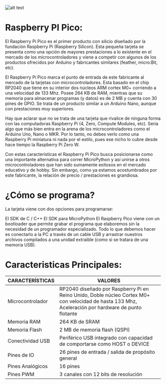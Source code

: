 
![alt text](https://images.cooltext.com/5568073.png)

# Raspberry PI Pico:

El Raspberry Pi Pico es el primer producto con silicio diseñado por la fundación Raspberry Pi (Raspberry Silicon). Esta pequeña tarjeta se presenta como una opción de mayores prestaciones a lo existente en el mercado de los microcontroladores y viene a competir con algunos de los productos ofrecidos por Arduino y fabricantes similares (feather, micro:Bit, etc).

El Raspberry Pi Pico marca el punto de entrada de este fabricante al mercado de la tarjetas con microcontroladores. Esta basado en el chip RP2040 que tiene en su interior dos núcleos ARM cortex M0+ corriendo a una velocidad de 133 Mhz. Posee 264 KB de RAM, mientras que su memoria para almacenar programas (y datos) es de 2 MB y cuenta con 30 pines de GPIO. Se trata de un producto similar a un Arduino Nano, aunque con prestaciones muy superiores.

Hay que aclarar que no se trata de una tarjeta que rivalice de ninguna forma con las computadoras Raspberry Pi (4, Zero, Compute Modules, etc). Sería algo que más bien entra en la arena de los microcontroladores como el Arduino Uno, Nano o MKR. Por lo tanto, no debes verlo como una Raspberry Pi miniatura ni nada por el estilo, pues ese nicho lo cubre desde hace tiempo la Raspberry Pi Zero W.

Con estas características el Raspberry Pi Pico busca posicionarse como una importante alternativa para correr MicroPython y así unirse a otros microcontroladores que han sido sumamente exitosos en el mercado educativo y de hobby. Sin embargo, como ya estamos acostumbrados por este fabricante, la relación de precio / prestaciones es grandiosa.

# ¿Cómo se programa?

La tarjeta viene con dos opciones para programarse:

El SDK de C / C++
El SDK para MicroPython
El Raspberry Pico viene con un bootloader que permite grabar el programa que elaboremos sin la necesidad de un programador especializado. Todo lo que debemos hacer es conectarlo a la PC a través de un cable USB y arrastrar nuestros archivos compilados a una unidad extraible (como si se tratara de una memoria USB).

# Caracteristicas Principales:

| CARACTERÍSTICAS	 | VALORES |
| ------------- | ------------- |
| Microcontrolador  | RP2040 diseñado por Raspberry Pi en Reino Unido, Doble núcleo Cortex M0+ con velocidad de hasta 133 Mhz, Aceleración por hardware de punto flotante |
| Memoria RAM  | 264 KB de SRAM  |
| Memoria Flash  | 2 MB de memoria flash (QSPI)  |
| Conectividad USB  | 	Periférico USB integrado con capacidad de comportarse como HOST o DEVICE  |
| Pines de IO  | 	26 pines de entrada / salida de propósito general  |
| Pines Analógicos  | 	16 pines  |
| Pines PWM  | 		3 canales con 12 bits de resolución  |
